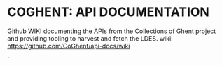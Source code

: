 # COGHENT: API DOCUMENTATION

Github WIKI documenting the APIs from the Collections of Ghent project and providing tooling to harvest and fetch the LDES.
wiki: https://github.com/CoGhent/api-docs/wiki

`
